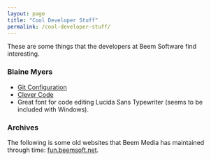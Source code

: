 ```yaml
---
layout: page
title: "Cool Developer Stuff"
permalink: /cool-developer-stuff/
---
```

<!-- wp:paragraph -->
<p>These are some things that the developers at Beem Software find interesting.</p>
<!-- /wp:paragraph -->

<!-- wp:heading {"level":3} -->
<h3>Blaine Myers</h3>
<!-- /wp:heading -->

<!-- wp:list -->
<ul><li> <a href="https://www.beemsoft.com/git-configuration/">Git Configuration</a></li><li> <a href="https://www.beemsoft.com/clever-code/">Clever Code</a></li><li>Great font for code editing Lucida Sans Typewriter (seems to be included with Windows).</li></ul>
<!-- /wp:list -->

<!-- wp:heading {"level":3} -->
<h3>Archives</h3>
<!-- /wp:heading -->

<!-- wp:paragraph -->
<p>The following is some old websites that Beem Media has maintained through time: <a href="http://fun.beemsoft.net/" target="_blank" rel="noreferrer noopener">fun.beemsoft.net</a>. </p>
<!-- /wp:paragraph -->
